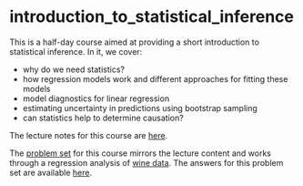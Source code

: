 # introduction_to_statistical_inference
This is a half-day course aimed at providing a short introduction to statistical inference. In it, we cover:

- why do we need statistics?
- how regression models work and different approaches for fitting these models
- model diagnostics for linear regression
- estimating uncertainty in predictions using bootstrap sampling
- can statistics help to determine causation?

The lecture notes for this course are [here](./presentations/introduction_to_statistical_inference.pdf).

The [problem set](./problem_sets/wine.ipynb) for this course mirrors the lecture content and works through a regression analysis of [wine data](https://www.kaggle.com/zynicide/wine-reviews).
The answers for this problem set are available [here](./problem_sets/answers/wine.ipynb).
